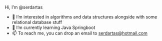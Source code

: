 Hi, I’m @serdartas
- 👀 I’m interested in algorithms and data structures alongside with some relational database stuff
- 🌱 I’m currently learning Java Springboot
- 📫 To reach me, you can drop an email to serdartas@hotmail.com 

<!---
serdartas/serdartas is a ✨ special ✨ repository because its `README.md` (this file) appears on your GitHub profile.
You can click the Preview link to take a look at your changes.
--->
